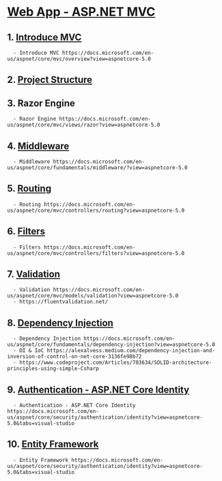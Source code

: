 # [Web App - ASP.NET MVC](https://docs.microsoft.com/en-us/aspnet/core/tutorials/first-mvc-app/start-mvc?view=aspnetcore-5.0&tabs=visual-studio)
## 1. [Introduce MVC](https://docs.microsoft.com/en-us/aspnet/core/mvc/overview?view=aspnetcore-5.0)
      - Introduce MVC https://docs.microsoft.com/en-us/aspnet/core/mvc/overview?view=aspnetcore-5.0 
## 2. [Project Structure](https://github.com/locngdotcom/dotnettraining/tree/main/B.Web_App/2.%20Project%20Structure)
## 3. Razor Engine
      - Razor Engine https://docs.microsoft.com/en-us/aspnet/core/mvc/views/razor?view=aspnetcore-5.0
## 4. [Middleware](https://docs.microsoft.com/en-us/aspnet/core/fundamentals/middleware/?view=aspnetcore-5.0)
      - Middleware https://docs.microsoft.com/en-us/aspnet/core/fundamentals/middleware/?view=aspnetcore-5.0
## 5. [Routing](https://docs.microsoft.com/en-us/aspnet/core/mvc/controllers/routing?view=aspnetcore-5.0)
      - Routing https://docs.microsoft.com/en-us/aspnet/core/mvc/controllers/routing?view=aspnetcore-5.0
## 6. [Filters](https://docs.microsoft.com/en-us/aspnet/core/mvc/controllers/filters?view=aspnetcore-5.0)
      - Filters https://docs.microsoft.com/en-us/aspnet/core/mvc/controllers/filters?view=aspnetcore-5.0
## 7. [Validation](https://docs.microsoft.com/en-us/aspnet/core/mvc/models/validation?view=aspnetcore-5.0)
      - Validation https://docs.microsoft.com/en-us/aspnet/core/mvc/models/validation?view=aspnetcore-5.0
      - https://fluentvalidation.net/
## 8. [Dependency Injection](https://docs.microsoft.com/en-us/aspnet/core/fundamentals/dependency-injection?view=aspnetcore-5.0)
      - Dependency Injection https://docs.microsoft.com/en-us/aspnet/core/fundamentals/dependency-injection?view=aspnetcore-5.0
      - DI & IoC https://alexalvess.medium.com/dependency-injection-and-inversion-of-control-on-net-core-3136fe98b72
      - https://www.codeproject.com/Articles/703634/SOLID-architecture-principles-using-simple-Csharp
## 9. [Authentication - ASP.NET Core Identity](https://docs.microsoft.com/en-us/aspnet/core/security/authentication/identity?view=aspnetcore-5.0&tabs=visual-studio)
      - Authentication - ASP.NET Core Identity https://docs.microsoft.com/en-us/aspnet/core/security/authentication/identity?view=aspnetcore-5.0&tabs=visual-studio
## 10. [Entity Framework](https://docs.microsoft.com/en-us/aspnet/core/security/authentication/identity?view=aspnetcore-5.0&tabs=visual-studio)
      - Entity Framework https://docs.microsoft.com/en-us/aspnet/core/security/authentication/identity?view=aspnetcore-5.0&tabs=visual-studio
